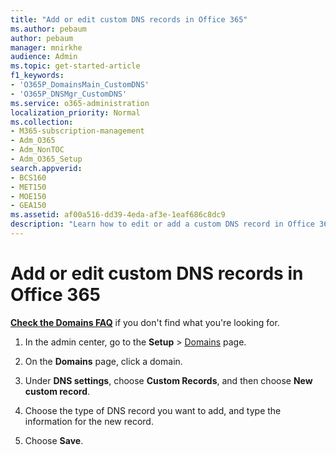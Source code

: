 ```yaml
---
title: "Add or edit custom DNS records in Office 365"
ms.author: pebaum
author: pebaum
manager: mnirkhe
audience: Admin
ms.topic: get-started-article
f1_keywords:
- 'O365P_DomainsMain_CustomDNS'
- 'O365P_DNSMgr_CustomDNS'
ms.service: o365-administration
localization_priority: Normal
ms.collection: 
- M365-subscription-management
- Adm_O365
- Adm_NonTOC
- Adm_O365_Setup
search.appverid:
- BCS160
- MET150
- MOE150
- GEA150
ms.assetid: af00a516-dd39-4eda-af3e-1eaf686c8dc9
description: "Learn how to edit or add a custom DNS record in Office 365. "
---
```


# Add or edit custom DNS records in Office 365

 **[Check the Domains FAQ](../setup/domains-faq.md)** if you don't find what you're looking for. 
  
1. In the admin center, go to the **Setup** \> [Domains](https://go.microsoft.com/fwlink/p/?linkid=834818) page.

3. On the **Domains** page, click a domain. 
    
4. Under **DNS settings**, choose **Custom Records**, and then choose **New custom record**.

5. Choose the type of DNS record you want to add, and type the information for the new record.
    
6. Choose **Save**.
